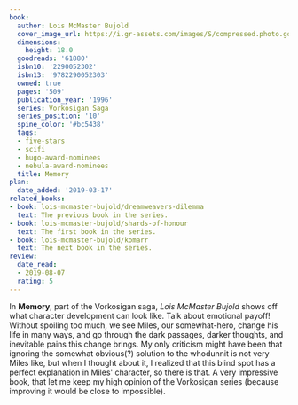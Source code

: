 ```yaml
---
book:
  author: Lois McMaster Bujold
  cover_image_url: https://i.gr-assets.com/images/S/compressed.photo.goodreads.com/books/1460274588l/61880.jpg
  dimensions:
    height: 18.0
  goodreads: '61880'
  isbn10: '2290052302'
  isbn13: '9782290052303'
  owned: true
  pages: '509'
  publication_year: '1996'
  series: Vorkosigan Saga
  series_position: '10'
  spine_color: '#bc5438'
  tags:
  - five-stars
  - scifi
  - hugo-award-nominees
  - nebula-award-nominees
  title: Memory
plan:
  date_added: '2019-03-17'
related_books:
- book: lois-mcmaster-bujold/dreamweavers-dilemma
  text: The previous book in the series.
- book: lois-mcmaster-bujold/shards-of-honour
  text: The first book in the series.
- book: lois-mcmaster-bujold/komarr
  text: The next book in the series.
review:
  date_read:
  - 2019-08-07
  rating: 5
---
```


In **Memory**, part of the Vorkosigan saga, *Lois McMaster Bujold* shows off what character development can look like. Talk about emotional payoff! Without spoiling too much, we see Miles, our somewhat-hero, change his life in many ways, and go through the dark passages, darker thoughts, and inevitable pains this change brings. My only criticism might have been that ignoring the somewhat obvious(?) solution to the whodunnit is not very Miles like, but when I thought about it, I realized that this blind spot has a perfect explanation in Miles' character, so there is that. A very impressive book, that let me keep my high opinion of the Vorkosigan series (because improving it would be close to impossible).
